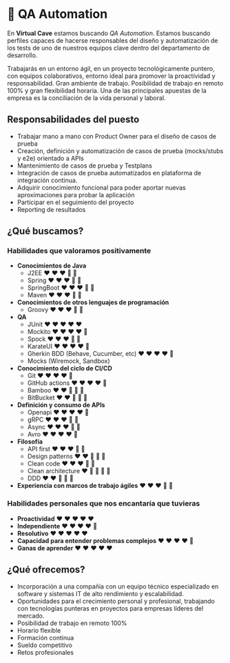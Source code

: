 # :cop: QA Automation

En **Virtual Cave** estamos buscando *QA Automation*. 
Estamos buscando perfiles capaces de hacerse responsables del diseño y automatización de los tests de uno de nuestros equipos clave dentro del departamento de desarrollo.

Trabajarás en un entorno ágil, en un proyecto tecnológicamente puntero, con equipos colaborativos, entorno ideal para promover la proactividad y responsabilidad.
Gran ambiente de trabajo.
Posibilidad de trabajo en remoto 100% y gran flexibilidad horaria. Una de las principales apuestas de la empresa es la conciliación de la vida personal y laboral.

## Responsabilidades del puesto
* Trabajar mano a mano con Product Owner para el diseño de casos de prueba
* Creación, definición y automatización de casos de prueba (mocks/stubs y e2e) orientado a APIs
* Mantenimiento de casos de prueba y Testplans
* Integración de casos de prueba automatizados en plataforma de integración continua.
* Adquirir conocimiento funcional para poder aportar nuevas aproximaciones para probar la aplicación
* Participar en el seguimiento del proyecto
* Reporting de resultados

## ¿Qué buscamos?

### Habilidades que valoramos positivamente
- **Conocimientos de Java**
  - J2EE :heart: :heart: :heart: :blue_heart: :blue_heart:
  - Spring :heart: :heart: :heart: :blue_heart: :blue_heart:
  - SpringBoot :heart: :heart: :heart: :blue_heart: :blue_heart:
  - Maven :heart: :heart: :heart: :blue_heart: :blue_heart:
- **Conocimientos de otros lenguajes de programación**
  - Groovy :heart: :heart: :heart: :blue_heart: :blue_heart:
- **QA** 
  - JUnit :heart: :heart: :heart: :heart: :heart:
  - Mockito :heart: :heart: :heart: :heart: :blue_heart:
  - Spock :heart: :heart: :heart: :blue_heart: :blue_heart:
  - KarateUI :heart: :heart: :heart: :heart: :blue_heart:
  - Gherkin BDD (Behave, Cucumber, etc) :heart: :heart: :heart: :heart: :blue_heart:
  - Mocks (Wiremock, Sandbox)
- **Conocimiento del ciclo de CI/CD**
  - Git :heart: :heart: :heart: :heart: :blue_heart:  
  - GitHub actions :heart: :heart: :heart: :heart: :blue_heart:  
  - Bamboo :heart: :heart: :blue_heart: :blue_heart: :blue_heart:
  - BitBucket :heart: :heart: :blue_heart: :blue_heart: :blue_heart:  
- **Definición y consumo de APIs**
  - Openapi :heart: :heart: :heart: :heart: :blue_heart:
  - gRPC :heart: :heart: :heart: :blue_heart: :blue_heart:
  - Async :heart: :heart: :heart: :blue_heart: :blue_heart:
  - Avro :heart: :heart: :heart: :heart: :blue_heart:
- **Filosofía**
  - API first :heart: :heart: :heart: :blue_heart: :blue_heart:
  - Design patterns :heart: :heart: :blue_heart: :blue_heart: :blue_heart:
  - Clean code :heart: :heart: :heart: :blue_heart: :blue_heart:
  - Clean architecture :heart: :blue_heart: :blue_heart: :blue_heart: :blue_heart:
  - DDD :heart: :heart: :blue_heart: :blue_heart: :blue_heart:
- **Experiencia con marcos de trabajo ágiles** :heart: :heart: :heart: :blue_heart: :blue_heart:

### Habilidades personales que nos encantaría que tuvieras
- **Proactividad** :heart: :heart: :heart: :heart: :heart:
- **Independiente** :heart: :heart: :heart: :heart: :blue_heart:
- **Resolutivo** :heart: :heart: :heart: :heart: :heart:
- **Capacidad para entender problemas complejos** :heart: :heart: :heart: :heart: :blue_heart:
- **Ganas de aprender** :heart: :heart: :heart: :heart: :heart:

## ¿Qué ofrecemos?

- Incorporación a una compañía con un equipo técnico especializado en software y sistemas IT de alto rendimiento y escalabilidad.
- Oportunidades para el crecimiento personal y profesional, trabajando con tecnologías punteras en proyectos para empresas líderes del mercado.
- Posibilidad de trabajo en remoto 100%
- Horario flexible
- Formación continua
- Sueldo competitivo
- Retos profesionales
